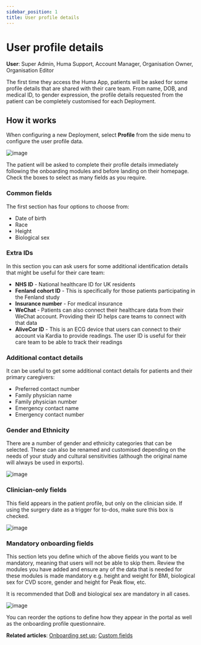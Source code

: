 ```yaml
---
sidebar_position: 1
title: User profile details 
---
```

# User profile details
**User**: Super Admin, Huma Support, Account Manager, Organisation Owner, Organisation Editor

The first time they access the Huma App, patients will be asked for some profile details that are shared with their care team. From name, DOB, and medical ID, to gender expression, the profile details requested from the patient can be completely customised for each Deployment. 
## How it works

When configuring a new Deployment, select **Profile** from the side menu to configure the user profile data.

![image](./assets/UserProfile01.png)

The patient will be asked to complete their profile details immediately following the onboarding modules and before landing on their homepage. Check the boxes to select as many fields as you require. 

### Common fields 
The first section has four options to choose from: 
- Date of birth
- Race
- Height 
- Biological sex 

### Extra IDs
In this section you can ask users for some additional identification details that might be useful for their care team:
- **NHS ID** - National healthcare ID for UK residents
- **Fenland cohort ID** - This is specifically for those patients participating in the Fenland study
- **Insurance number** - For medical insurance
- **WeChat** - Patients can also connect their healthcare data from their WeChat account. Providing their ID helps care teams to connect with that data
- **AliveCor ID** - This is an ECG device that users can connect to their account via Kardia to provide readings. The user ID is useful for their care team to be able to track their readings

### Additional contact details
It can be useful to get some additional contact details for patients and their primary caregivers:

- Preferred contact number
- Family physician name
- Family physician number
- Emergency contact name
- Emergency contact number

### Gender and Ethnicity
There are a number of gender and ethnicity categories that can be selected. These can also be renamed and customised depending on the needs of your study and cultural sensitivities (although the original name will always be used in exports).

![image](./assets/UserProfile02.png)

### Clinician-only fields
This field appears in the patient profile, but only on the clinician side. If using the surgery date as a trigger for to-dos, make sure this box is checked.

![image](./assets/UserProfile03.png)

### Mandatory onboarding fields
This section lets you define which of the above fields you want to be mandatory, meaning that users will not be able to skip them. Review the modules you have added and ensure any of the data that is needed for these modules is made mandatory e.g. height and weight for BMI, biological sex for CVD score, gender and height for Peak flow, etc. 

It is recommended that DoB and biological sex are mandatory in all cases.

![image](./assets/UserProfile04.png)

You can reorder the options to define how they appear in the portal as well as the onboarding profile questionnaire.

**Related articles**: [Onboarding set up](../configuring-the-user-onboarding/onboarding-setup.md); [Custom fields](./custom-fields.md)
